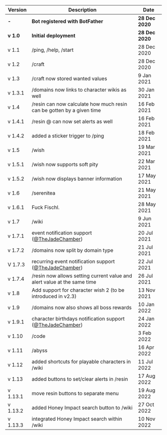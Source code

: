 | Version | Description | Date |
|---------|-------------|------|
| **-** | **Bot registered with BotFather** | **28 Dec 2020** |
| **v 1.0** | **Initial deployment** | **28 Dec 2020** |
| v 1.1 | /ping, /help, /start | 28 Dec 2020 |
| v 1.2 | /craft | 28 Dec 2020 |
| v 1.3 | /craft now stored wanted values | 9 Jan 2021 |
| v 1.3.1 | /domains now links to character wikis as well | 30 Jan 2021 |
| v 1.4 | /resin can now calculate how much resin can be gotten by a given time | 16 Feb 2021 |
| v 1.4.1 | /resin @ can now set alerts as well | 16 Feb 2021 |
| v 1.4.2 | added a sticker trigger to /ping | 18 Feb 2021 |
| v 1.5 | /wish | 19 Mar 2021 |
| v 1.5.1 | /wish now supports soft pity | 22 Mar 2021 |
| v 1.5.2 | /wish now displays banner information | 17 May 2021 |
| v 1.6 | /serenitea | 21 May 2021 |
| v 1.6.1 | Fuck Fischl. | 28 May 2021 |
| v 1.7 | /wiki | 9 Jun 2021 |
| v 1.7.1 | event notification support ([@TheJadeChamber](https://t.me/TheJadeChamber)) | 20 Jul 2021 |
| v 1.7.2 | /domains now split by domain type | 21 Jul 2021 |
| V 1.7.3 | recurring event notification support ([@TheJadeChamber](https://t.me/TheJadeChamber)) | 22 Jul 2021 |
| v 1.7.4 | /resin now allows setting current value and alert value at the same time | 26 Jul 2021 |
| v 1.8 | Add support for character wish 2 (to be introduced in v2.3) | 13 Nov 2021 |
| v 1.9 | /domains now also shows all boss rewards | 10 Jan 2022 |
| v 1.9.1 | character birthdays notification support ([@TheJadeChamber](https://t.me/TheJadeChamber)) | 24 Jan 2022 |
| v 1.10 | /code | 3 Feb 2022 |
| v 1.11 | /abyss | 16 Apr 2022 |
| v 1.12 | added shortcuts for playable characters in /wiki | 11 Jul 2022 |
| v 1.13 | added buttons to set/clear alerts in /resin | 17 Aug 2022 |
| v 1.13.1 | move resin buttons to separate menu | 19 Aug 2022 |
| v 1.13.2 | added Honey Impact search button to /wiki | 27 Oct 2022 |
| v 1.13.3 | integrated Honey Impact search within /wiki | 10 Nov 2022 |
